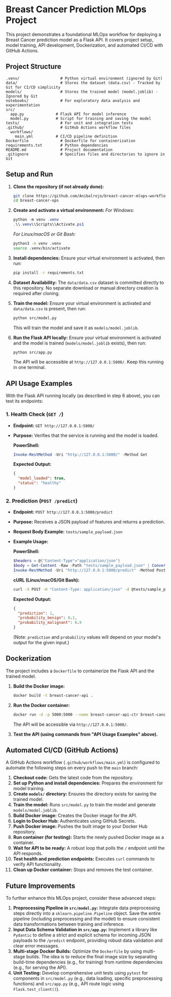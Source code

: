 # Breast Cancer Prediction MLOps Project

This project demonstrates a foundational MLOps workflow for deploying a Breast Cancer prediction model as a Flask API. It covers project setup, model training, API development, Dockerization, and automated CI/CD with GitHub Actions.

## Project Structure

```
.venv/                  # Python virtual environment (ignored by Git)
data/                   # Stores the dataset (data.csv) - Tracked by Git for CI/CD simplicity
models/                 # Stores the trained model (model.joblib) - Ignored by Git
notebooks/              # For exploratory data analysis and experimentation
src/
  app.py              # Flask API for model inference
  model.py            # Script for training and saving the model
tests/                  # For unit and integration tests
.github/                # GitHub Actions workflow files
  workflows/
    main.yml          # CI/CD pipeline definition
Dockerfile              # Dockerfile for containerization
requirements.txt        # Python dependencies
README.md               # Project documentation
.gitignore              # Specifies files and directories to ignore in Git
```

## Setup and Run

1.  **Clone the repository (if not already done):**
    ```bash
    git clone https://github.com/Anibalrojo/breast-cancer-mlops-workflow
    cd breast-cancer-ops
    ```

2.  **Create and activate a virtual environment:**
    *For Windows*:
    ```powershell
    python -m venv .venv
    .\\.venv\\Scripts\\Activate.ps1
    ```

    *For Linux/macOS or Git Bash:*
    ```bash
    python3 -m venv .venv
    source .venv/bin/activate
    ```

3.  **Install dependencies:**
    Ensure your virtual environment is activated, then run:
    ```bash
    pip install -r requirements.txt
    ```

4.  **Dataset Availability:**
    The `data/data.csv` dataset is committed directly to this repository. No separate download or manual directory creation is required after cloning.

5.  **Train the model:**
    Ensure your virtual environment is activated and `data/data.csv` is present, then run:
    ```bash
    python src/model.py
    ```
    This will train the model and save it as `models/model.joblib`.

6.  **Run the Flask API locally:**
    Ensure your virtual environment is activated and the model is trained (`models/model.joblib` exists), then run:
    ```bash
    python src/app.py
    ```
    The API will be accessible at `http://127.0.0.1:5000/`. Keep this running in one terminal.

## API Usage Examples

With the Flask API running locally (as described in step 6 above), you can test its endpoints:

### 1. Health Check (`GET /`)

*   **Endpoint:** `GET http://127.0.0.1:5000/`
*   **Purpose:** Verifies that the service is running and the model is loaded.

    **PowerShell:**
    ```powershell
    Invoke-RestMethod -Uri "http://127.0.0.1:5000/" -Method Get
    ```
    **Expected Output:**
    ```json
    {
      "model_loaded": true,
      "status": "healthy"
    }
    ```

### 2. Prediction (`POST /predict`)

*   **Endpoint:** `POST http://127.0.0.1:5000/predict`
*   **Purpose:** Receives a JSON payload of features and returns a prediction.
*   **Request Body Example:** `tests/sample_payload.json`

*   **Example Usage:**

    **PowerShell:**
    ```powershell
    $headers = @{"Content-Type"="application/json"}
    $body = Get-Content -Raw -Path "tests/sample_payload.json" | ConvertFrom-Json
    Invoke-RestMethod -Uri "http://127.0.0.1:5000/predict" -Method Post -Headers $headers -Body (ConvertTo-Json $body)
    ```

    **cURL (Linux/macOS/Git Bash):**
    ```bash
    curl -X POST -H "Content-Type: application/json" -d @tests/sample_payload.json http://127.0.0.1:5000/predict
    ```

    **Expected Output:**
    ```json
    {
      "prediction": 1,
      "probability_benign": 0.1,
      "probability_malignant": 0.9
    }
    ```
    (Note: `prediction` and `probability` values will depend on your model's output for the given input.)

## Dockerization

The project includes a `Dockerfile` to containerize the Flask API and the trained model.

1.  **Build the Docker image:**
    ```bash
    docker build -t breast-cancer-api .
    ```

2.  **Run the Docker container:**
    ```bash
    docker run -d -p 5000:5000 --name breast-cancer-api-ctr breast-cancer-api
    ```
    The API will be accessible via `http://127.0.0.1:5000/`.

3.  **Test the API (using commands from "API Usage Examples" above).**

## Automated CI/CD (GitHub Actions)

A GitHub Actions workflow (`.github/workflows/main.yml`) is configured to automate the following steps on every push to the `main` branch:

1.  **Checkout code:** Gets the latest code from the repository.
2.  **Set up Python and install dependencies:** Prepares the environment for model training.
3.  **Create `models/` directory:** Ensures the directory exists for saving the trained model.
4.  **Train the model:** Runs `src/model.py` to train the model and generate `models/model.joblib`.
5.  **Build Docker image:** Creates the Docker image for the API.
6.  **Login to Docker Hub:** Authenticates using GitHub Secrets.
7.  **Push Docker image:** Pushes the built image to your Docker Hub repository.
8.  **Run container (for testing):** Starts the newly pushed Docker image as a container.
9.  **Wait for API to be ready:** A robust loop that polls the `/` endpoint until the API responds.
10. **Test health and prediction endpoints:** Executes `curl` commands to verify API functionality.
11. **Clean up Docker container:** Stops and removes the test container.

## Future Improvements

To further enhance this MLOps project, consider these advanced steps:

1.  **Preprocessing Pipeline in `src/model.py`:** Integrate data preprocessing steps directly into a `sklearn.pipeline.Pipeline` object. Save the entire pipeline (including preprocessing and the model) to ensure consistent data transformations between training and inference.
2.  **Input Data Schema Validation in `src/app.py`:** Implement a library like `Pydantic` to define a strict and explicit schema for incoming JSON payloads to the `/predict` endpoint, providing robust data validation and clear error messages.
3.  **Multi-stage Docker Builds:** Optimize the `Dockerfile` by using multi-stage builds. The idea is to reduce the final image size by separating build-time dependencies (e.g., for training) from runtime dependencies (e.g., for serving the API).
4.  **Unit Testing:** Develop comprehensive unit tests using `pytest` for components in `src/model.py` (e.g., data loading, specific preprocessing functions) and `src/app.py` (e.g., API route logic using `Flask.test_client()`).
